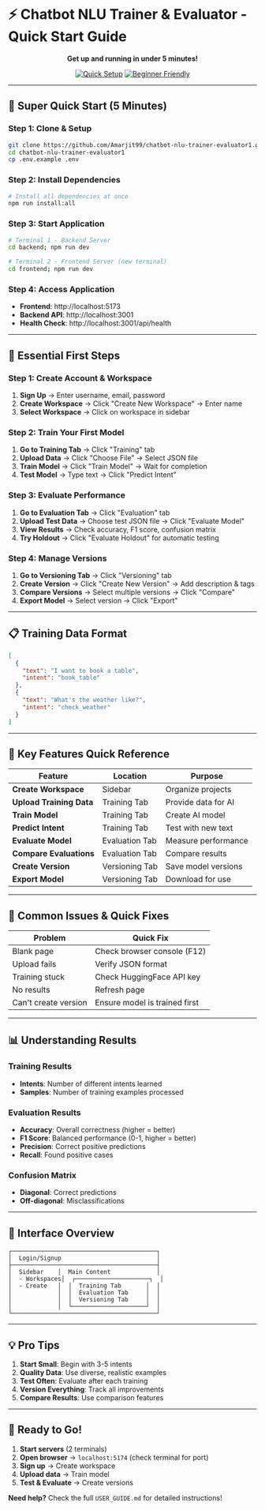 # ⚡ **Chatbot NLU Trainer & Evaluator - Quick Start Guide**

<div align="center">

**Get up and running in under 5 minutes!**

[![Quick Setup](https://img.shields.io/badge/Setup-5%20Minutes-green.svg)](https://github.com/Amarjit99/Chatbot-NLU-Trainer--Evaluator)
[![Beginner Friendly](https://img.shields.io/badge/Level-Beginner%20Friendly-brightgreen.svg)](https://github.com/Amarjit99/Chatbot-NLU-Trainer--Evaluator)

</div>

---

## 🚀 **Super Quick Start (5 Minutes)**

### Step 1: Clone & Setup
```bash
git clone https://github.com/Amarjit99/chatbot-nlu-trainer-evaluator1.git
cd chatbot-nlu-trainer-evaluator1
cp .env.example .env
```

### Step 2: Install Dependencies
```bash
# Install all dependencies at once
npm run install:all
```

### Step 3: Start Application
```bash
# Terminal 1 - Backend Server
cd backend; npm run dev

# Terminal 2 - Frontend Server (new terminal)
cd frontend; npm run dev
```

### Step 4: Access Application
- **Frontend**: http://localhost:5173
- **Backend API**: http://localhost:3001
- **Health Check**: http://localhost:3001/api/health

---

## 🎯 **Essential First Steps**

### Step 1: Create Account & Workspace
1. **Sign Up** → Enter username, email, password
2. **Create Workspace** → Click "Create New Workspace" → Enter name
3. **Select Workspace** → Click on workspace in sidebar

### Step 2: Train Your First Model
1. **Go to Training Tab** → Click "Training" tab
2. **Upload Data** → Click "Choose File" → Select JSON file
3. **Train Model** → Click "Train Model" → Wait for completion
4. **Test Model** → Type text → Click "Predict Intent"

### Step 3: Evaluate Performance
1. **Go to Evaluation Tab** → Click "Evaluation" tab
2. **Upload Test Data** → Choose test JSON file → Click "Evaluate Model"
3. **View Results** → Check accuracy, F1 score, confusion matrix
4. **Try Holdout** → Click "Evaluate Holdout" for automatic testing

### Step 4: Manage Versions
1. **Go to Versioning Tab** → Click "Versioning" tab
2. **Create Version** → Click "Create New Version" → Add description & tags
3. **Compare Versions** → Select multiple versions → Click "Compare"
4. **Export Model** → Select version → Click "Export"

---

## 📋 Training Data Format

```json
[
  {
    "text": "I want to book a table",
    "intent": "book_table"
  },
  {
    "text": "What's the weather like?",
    "intent": "check_weather"
  }
]
```

---

## 🎯 Key Features Quick Reference

| Feature | Location | Purpose |
|---------|----------|---------|
| **Create Workspace** | Sidebar | Organize projects |
| **Upload Training Data** | Training Tab | Provide data for AI |
| **Train Model** | Training Tab | Create AI model |
| **Predict Intent** | Training Tab | Test with new text |
| **Evaluate Model** | Evaluation Tab | Measure performance |
| **Compare Evaluations** | Evaluation Tab | Compare results |
| **Create Version** | Versioning Tab | Save model versions |
| **Export Model** | Versioning Tab | Download for use |

---

## 🔧 Common Issues & Quick Fixes

| Problem | Quick Fix |
|---------|-----------|
| Blank page | Check browser console (F12) |
| Upload fails | Verify JSON format |
| Training stuck | Check HuggingFace API key |
| No results | Refresh page |
| Can't create version | Ensure model is trained first |

---

## 📊 Understanding Results

### Training Results
- **Intents**: Number of different intents learned
- **Samples**: Number of training examples processed

### Evaluation Results
- **Accuracy**: Overall correctness (higher = better)
- **F1 Score**: Balanced performance (0-1, higher = better)
- **Precision**: Correct positive predictions
- **Recall**: Found positive cases

### Confusion Matrix
- **Diagonal**: Correct predictions
- **Off-diagonal**: Misclassifications

---

## 🎨 Interface Overview

```
┌─────────────────────────────────────────┐
│  Login/Signup                           │
├─────────────────────────────────────────┤
│  Sidebar    │  Main Content             │
│  - Workspaces│  ┌─────────────────────┐  │
│  - Create   │  │  Training Tab       │  │
│             │  │  Evaluation Tab     │  │
│             │  │  Versioning Tab     │  │
│             │  └─────────────────────┘  │
└─────────────────────────────────────────┘
```

---

## 💡 Pro Tips

1. **Start Small**: Begin with 3-5 intents
2. **Quality Data**: Use diverse, realistic examples
3. **Test Often**: Evaluate after each training
4. **Version Everything**: Track all improvements
5. **Compare Results**: Use comparison features

---

## 🚀 Ready to Go!

1. **Start servers** (2 terminals)
2. **Open browser** → `localhost:5174` (check terminal for port)
3. **Sign up** → Create workspace
4. **Upload data** → Train model
5. **Test & Evaluate** → Create versions

**Need help?** Check the full `USER_GUIDE.md` for detailed instructions!
